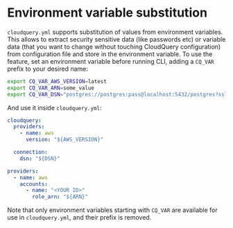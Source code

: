 # Environment variable substitution

`cloudquery.yml` supports substitution of values from environment variables. This allows to extract security sensitive data (like passwords etc) or variable data (that you want to change without touching CloudQuery configuration) from configuration file and store in the environment variable. To use the feature, set an environment variable before running CLI, adding a `CQ_VAR` prefix to your desired name:

```bash
export CQ_VAR_AWS_VERSION=latest
export CQ_VAR_ARN=some_value
export CQ_VAR_DSN="postgres://postgres:pass@localhost:5432/postgres?sslmode=disable"
```

And use it inside `cloudquery.yml`:

```yaml
cloudquery:
  providers:
    - name: aws
      version: "${AWS_VERSION}"

  connection:
    dsn: "${DSN}"

providers:
  - name: aws
    accounts:
      - name: "<YOUR ID>"
        role_arn: "${ARN}"
```

Note that only environment variables starting with `CQ_VAR` are available for use in `cloudquery.yml`, and their prefix is removed.
